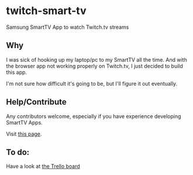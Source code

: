 twitch-smart-tv
===============

Samsung SmartTV App to watch Twitch.tv streams

## Why
I was sick of hooking up my laptop/pc to my SmartTV all the time.
And with the browser app not working properly on Twitch.tv, I just decided to build this app.

I'm not sure how difficult it's going to be, but I'll figure it out eventually.

## Help/Contribute
Any contributors welcome, especially if you have experience developing SmartTV Apps.

Visit [this page](CONTRIBUTE.md).

## To do:
Have a look at [the Trello board](https://trello.com/b/EqFt55tS/twitch-tv-smarttv-app)
